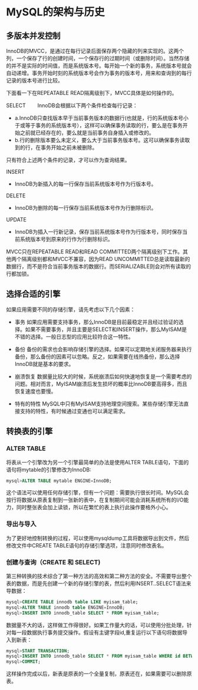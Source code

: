 # MySQL的架构与历史
## 多版本并发控制
InnoDB的MVCC，是通过在每行记录后面保存两个隐藏的列来实现的。这两个列，一个保存了行的创建时间，一个保存行的过期时间（或删除时间）。当然存储的并不是实际的时间值，而是系统版本号。每开始一个新的事务，系统版本号就会自动递增。事务开始时刻的系统版本号会作为事务的版本号，用来和查询到的每行记录的版本号进行比较。

下面看一下在REPEATABLE READ隔离级别下，MVCC具体是如何操作的。

SELECT
&emsp;&emsp;InnoDB会根据以下两个条件检查每行记录：
  - a.InnoDB只查找版本早于当前事务版本的数据行(也就是，行的系统版本号小于或等于事务的系统版本号），这样可以确保事务读取的行，要么是在事务开始之前就已经存在的，要么就是当前事务自身插入或修改的。
  - b.行的删除版本要么未定义，要么大于当前事务版本号。这可以确保事务读取到的行，在事务开始之前未被删除。
 
 只有符合上述两个条件的记录，才可以作为查询结果。
 
INSERT
  - InnoDB为新插入的每一行保存当前系统版本号作为行版本号。

DELETE
  - InnoDB为删除的每一行保存当前系统版本号作为行删除标识。
  
UPDATE
  - InnoDB为插入一行新记录，保存当前系统版本号作为行版本号，同时保存当前系统版本号到原来的行作为行删除标识。
  
MVCC只在REPEATABLE READ和READ COMMITTED两个隔离级别下工作。其他两个隔离级别都和MVCC不兼容，因为READ UNCOMMITTED总是读取最新的数据行，而不是符合当前事务版本的数据行。而SERIALIZABLE则会对所有读取的行都加锁。

## 选择合适的引擎
如果应用需要不同的存储引擎，请先考虑以下几个因素：
- 事务
如果应用需要支持事务，那么InnoDB是目前最稳定并且经过验证的选择。如果不需要事务，并且主要是SELECT和INSERT操作，那么MyISAM是不错的选择。一般日志型的应用比较符合这一特性。

- 备份
备份的需求也会影响存储引擎的选择。如果可以定期地关闭服务器来执行备份，那么备份的因素可以忽略。反之，如果需要在线热备份，那么选择InnoDB就是基本的要求。

- 崩溃恢复
数据量比较大的时候，系统崩溃后如何快速地恢复是一个需要考虑的问题。相对而言，MyISAM崩溃后发生损坏的概率比InnoDB要高得多，而且恢复速度也要慢。

- 特有的特性
MySQL中只有MyISAM支持地理空间搜索。某些存储引擎无法直接支持的特性，有时候通过变通也可以满足需求。

## 转换表的引擎
### ALTER TABLE
将表从一个引擎改为另一个引擎最简单的办法是使用ALTER TABLE语句，下面的语句将mytable的引擎修改为InnoDB:
```SQL
mysql>ALTER TABLE mytable ENGINE=InnoDB;
```
这个语法可以使用任何存储引擎，但有一个问题：需要执行很长时间。MySQL会按行将数据从原表复制到一张新的表中，在复制期间可能会消耗系统所有的I/O能力，同时整张表会加上读锁，所以在繁忙的表上执行此操作要格外小心。

### 导出与导入
为了更好地控制转换的过程，可以使用mysqldump工具将数据导出到文件，然后修改文件中CREATE TABLE语句的存储引擎选项，注意同时修改表名。

### 创建与查询（CREATE 和 SELECT)
第三种转换的技术综合了第一种方法的高效和第二种方法的安全。不需要导出整个表的数据，而是先创建一个新的存储引擎的表，然后利用INSERT..SELECT语法来导数据：
```SQL
mysql>CREATE TABLE innodb table LIKE myisam_table;
mysql>ALTER TABLE innodb table ENGINE=InnoDB;
mysql>INSERT INTO innodb_table SELECT * FROM myisam_table;
```
数据量不大的话，这样做工作得很好。如果工作量大的话，可以使用分批处理，针对每一段数据执行事务提交操作。假设有主键字段id,重复运行以下语句将数据导入到新表：
```SQL
mysql>START TRANSACTION;
mysql>INSERT INTO innodb_table SELECT * FROM myisam_table WHERE id BETWEEN X AND Y;
mysql>COMMIT;
```
这样操作完成以后，新表是原表的一个全量复制，原表还在，如果需要可以删除原表。
